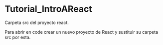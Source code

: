 # Tutorial_IntroAReact


Carpeta src del proyecto react.


Para abrir en code crear un nuevo proyecto de React y sustituir su carpeta src por esta.
